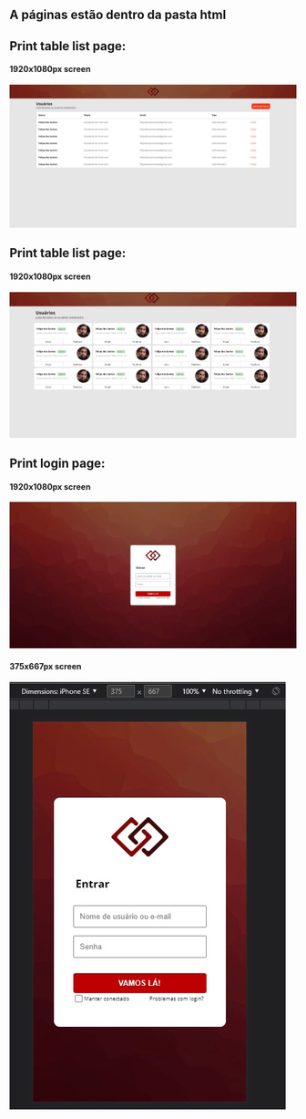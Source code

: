 ## A páginas estão dentro da pasta html

## Print table list page:
#### 1920x1080px screen
<img src="img/prints/tablelist-1920-.png"/>

## Print table list page:
#### 1920x1080px screen
<img src="img/prints/gridlist.png"/>

## Print login page:
#### 1920x1080px screen
<img src="img/prints/login1920.jpeg"/>

#### 375x667px screen
<img src="img/prints/login375.jpeg"/>
